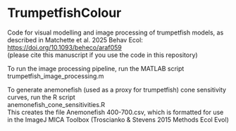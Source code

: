 # TrumpetfishColour
Code for visual modelling and image processing of trumpetfish models, as described in Matchette et al. 2025 Behav Ecol: https://doi.org/10.1093/beheco/araf059  
(please cite this manuscript if you use the code in this repository)

To run the image processing pipeline, run the MATLAB script  
trumpetfish_image_processing.m

To generate anemonefish (used as a proxy for trumpetfish) cone sensitivity curves, run the R script  
anemonefish_cone_sensitivities.R  
This creates the file Anemonefish 400-700.csv, which is formatted for use in the ImageJ MICA Toolbox (Troscianko & Stevens 2015 Methods Ecol Evol)
